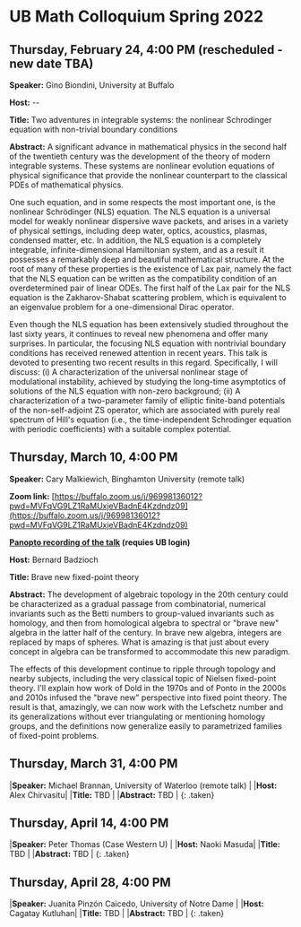 # UB Math Colloquium Spring 2022


## Thursday, February 24, 4:00 PM (rescheduled - new date TBA)

**Speaker:** Gino Biondini, University at Buffalo

**Host:** --

**Title:** Two adventures in integrable systems: the nonlinear Schrodinger equation with non-trivial 
boundary conditions 

**Abstract:** A significant advance in mathematical physics in the second half of the twentieth century was the development of the theory of modern integrable systems.  These systems are nonlinear evolution equations of physical significance that provide the nonlinear counterpart to the classical PDEs of mathematical physics.

One such equation, and in some respects the most important one, is the nonlinear Schrödinger (NLS) equation.  The NLS equation is a universal model for weakly nonlinear dispersive wave packets, and arises in a variety of physical settings, including deep water, optics, acoustics, plasmas, condensed matter, etc.  In addition, the NLS equation is a completely integrable, infinite-dimensional Hamiltonian system, and as a result it possesses a remarkably deep and beautiful mathematical structure.  At the root of many of these properties is the existence of Lax pair, namely the fact that the NLS equation can be written as the compatibility condition of an overdetermined pair of linear ODEs.  The first half of the Lax pair for the NLS equation is the Zakharov-Shabat scattering problem, which is equivalent to an eigenvalue problem for a one-dimensional Dirac operator.

Even though the NLS equation has been extensively studied throughout the last sixty years, it continues to reveal new phenomena and offer many surprises.  In particular, the focusing NLS equation with nontrivial boundary conditions has received renewed attention in recent years.  This talk is devoted to presenting two recent results in this regard.  Specifically, I will discuss: (i) A characterization of the universal nonlinear stage of modulational instability, achieved by studying the long-time asymptotics of solutions of the NLS equation with non-zero background; (ii) A characterization of a two-parameter family of elliptic finite-band potentials of the non-self-adjoint ZS operator, which are associated with purely real spectrum of Hill's equation (i.e., the time-independent Schrodinger equation with periodic coefficients) with a suitable complex potential.


## Thursday, March 10, 4:00 PM

**Speaker:** Cary Malkiewich, Binghamton University (remote talk)

**Zoom link:** [https://buffalo.zoom.us/j/96998136012?pwd=MVFqVG9LZ1RaMUxjeVBadnE4Kzdndz09](https://buffalo.zoom.us/j/96998136012?pwd=MVFqVG9LZ1RaMUxjeVBadnE4Kzdndz09)

**[Panopto recording of the talk](https://ub.hosted.panopto.com/Panopto/Pages/Viewer.aspx?id=a8573f79-da05-4b2c-9f7f-ae540170c18a) (requies UB login)**


**Host:** Bernard Badzioch

**Title:** Brave new fixed-point theory 

**Abstract:** The development of algebraic topology in the 20th century could be characterized as a gradual passage from combinatorial, numerical invariants such as the Betti numbers to group-valued invariants such as homology, and then from homological algebra to spectral or "brave new" algebra in the latter half of the century. In brave new algebra, integers are replaced by maps of spheres. What is amazing is that just about every concept in algebra can be transformed to accommodate this new paradigm.

The effects of this development continue to ripple through topology and nearby subjects, including the very classical topic of Nielsen fixed-point theory. I'll explain how work of Dold in the 1970s and of Ponto in the 2000s and 2010s infused the "brave new" perspective into fixed point theory. The result is that, amazingly, we can now work with the Lefschetz number and its generalizations without ever triangulating or mentioning homology groups, and the definitions now generalize easily to parametrized families of fixed-point problems.



## Thursday, March 31, 4:00 PM

|**Speaker:** Michael Brannan, University of Waterloo (remote talk) |
|**Host:** Alex Chirvasitu|
|**Title:** TBD |
|**Abstract:** TBD |
{: .taken}

## Thursday, April 14, 4:00 PM

|**Speaker:** Peter Thomas (Case Western U) |
|**Host:** Naoki Masuda|
|**Title:** TBD |
|**Abstract:** TBD |
{: .taken}

## Thursday, April 28, 4:00 PM

|**Speaker:**  Juanita Pinzón Caicedo, University of Notre Dame |
|**Host:** Cagatay Kutluhan|
|**Title:** TBD |
|**Abstract:** TBD |
{: .taken}
